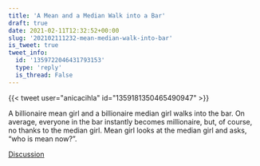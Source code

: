 ```yaml
---
title: 'A Mean and a Median Walk into a Bar'
draft: true
date: 2021-02-11T12:32:52+00:00
slug: '202102111232-mean-median-walk-into-bar'
is_tweet: true
tweet_info:
  id: '1359722046431793153'
  type: 'reply'
  is_thread: False
---
```




{{< tweet user="anicacihla" id="1359181350465490947" >}}

A billionaire mean girl and a billionaire median girl walks into the bar. On average, everyone in the bar instantly becomes millionaire, but, of course, no thanks to the median girl. Mean girl looks at the median girl and asks, “who is mean now?”.

[Discussion](https://x.com/sytelus/status/1359722046431793153)
